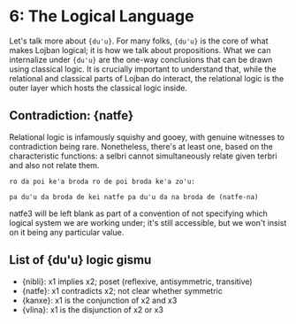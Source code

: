 # 6: The Logical Language

Let's talk more about `{du'u}`. For many folks, `{du'u}` is the core of what
makes Lojban logical; it is how we talk about propositions. What we can
internalize under `{du'u}` are the one-way conclusions that can be drawn
using classical logic. It is crucially important to understand that, while the
relational and classical parts of Lojban do interact, the relational logic is
the outer layer which hosts the classical logic inside.

## Contradiction: {natfe}

Relational logic is infamously squishy and gooey, with genuine witnesses to
contradiction being rare. Nonetheless, there's at least one, based on the
characteristic functions: a selbri cannot simultaneously relate given terbri
and also not relate them.

    ro da poi ke'a broda ro de poi broda ke'a zo'u:

    pa du'u da broda de kei natfe pa du'u da na broda de (natfe-na)

natfe3 will be left blank as part of a convention of not specifying which
logical system we are working under; it's still accessible, but we won't
insist on it being any particular value.

## List of {du'u} logic gismu

* {nibli}: x1 implies x2; poset (reflexive, antisymmetric, transitive)
* {natfe}: x1 contradicts x2; not clear whether symmetric
* {kanxe}: x1 is the conjunction of x2 and x3
* {vlina}: x1 is the disjunction of x2 or x3
